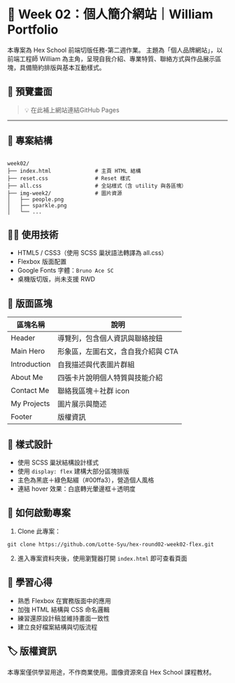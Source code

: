 
# 💼 Week 02：個人簡介網站｜William Portfolio

本專案為 Hex School 前端切版任務-第二週作業。
主題為「個人品牌網站」，以前端工程師 William 為主角，呈現自我介紹、專業特質、聯絡方式與作品展示區塊，具備簡約排版與基本互動樣式。


## 📸 預覽畫面

> 💡 在此補上網站連結GitHub Pages

---

## 📁 專案結構

```

week02/
├── index.html              # 主頁 HTML 結構
├── reset.css               # Reset 樣式
├── all.css                 # 全站樣式（含 utility 與各區塊）
├── img-week2/              # 圖片資源
│   ├── people.png
│   ├── sparkle.png
│   └── ...

````

## 🧑‍💻 使用技術

- HTML5 / CSS3（使用 SCSS 巢狀語法轉譯為 all.css）
- Flexbox 版面配置
- Google Fonts 字體：`Bruno Ace SC`
- 桌機版切版，尚未支援 RWD

## 📌 版面區塊

| 區塊名稱 | 說明 |
|----------|------|
| Header | 導覽列，包含個人資訊與聯絡按鈕 |
| Main Hero | 形象區，左圖右文，含自我介紹與 CTA |
| Introduction | 自我描述與代表圖片群組 |
| About Me | 四張卡片說明個人特質與技能介紹 |
| Contact Me | 聯絡我區塊＋社群 icon |
| My Projects | 圖片展示與簡述 |
| Footer | 版權資訊 |

## 🎨 樣式設計

- 使用 SCSS 巢狀結構設計樣式
- 使用 `display: flex` 建構大部分區塊排版
- 主色為黑底＋綠色點綴（#00ffa3），營造個人風格
- 連結 hover 效果：白底轉光暈邊框＋透明度

## 🚀 如何啟動專案

1. Clone 此專案：

```
git clone https://github.com/Lotte-Syu/hex-round02-week02-flex.git
````

2. 進入專案資料夾後，使用瀏覽器打開 `index.html` 即可查看頁面

## 📒 學習心得

* 熟悉 Flexbox 在實務版面中的應用
* 加強 HTML 結構與 CSS 命名邏輯
* 練習還原設計稿並維持畫面一致性
* 建立良好檔案結構與切版流程

## 🏷️ 版權資訊

本專案僅供學習用途，不作商業使用。圖像資源來自 Hex School 課程教材。
